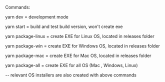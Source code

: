 Commands:

yarn dev = development mode

yarn start = build and test build version, won't create exe

yarn package-linux = create EXE for Linux OS, located in releases folder

yarn package-win = create EXE for Windows OS, located in releases folder

yarn package-mac = create EXE for Mac OS, located in releases folder

yarn package-all = create EXE for all OS (Mac , Windows, Linux)

-- relevant OS installers are also created with above commands 


